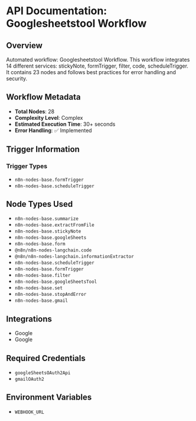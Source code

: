 # API Documentation: Googlesheetstool Workflow

## Overview
Automated workflow: Googlesheetstool Workflow. This workflow integrates 14 different services: stickyNote, formTrigger, filter, code, scheduleTrigger. It contains 23 nodes and follows best practices for error handling and security.

## Workflow Metadata
- **Total Nodes**: 28
- **Complexity Level**: Complex
- **Estimated Execution Time**: 30+ seconds
- **Error Handling**: ✅ Implemented

## Trigger Information
### Trigger Types
- `n8n-nodes-base.formTrigger`
- `n8n-nodes-base.scheduleTrigger`

## Node Types Used
- `n8n-nodes-base.summarize`
- `n8n-nodes-base.extractFromFile`
- `n8n-nodes-base.stickyNote`
- `n8n-nodes-base.googleSheets`
- `n8n-nodes-base.form`
- `@n8n/n8n-nodes-langchain.code`
- `@n8n/n8n-nodes-langchain.informationExtractor`
- `n8n-nodes-base.scheduleTrigger`
- `n8n-nodes-base.formTrigger`
- `n8n-nodes-base.filter`
- `n8n-nodes-base.googleSheetsTool`
- `n8n-nodes-base.set`
- `n8n-nodes-base.stopAndError`
- `n8n-nodes-base.gmail`

## Integrations
- Google
- Google

## Required Credentials
- `googleSheetsOAuth2Api`
- `gmailOAuth2`

## Environment Variables
- `WEBHOOK_URL`
